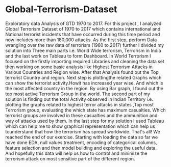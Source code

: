 # Global-Terrorism-Dataset
Exploratory data Analysis of GTD 1970 to 2017.
For this project , I analyzed Global Terrorism Dataset of 1970 to 2017 which contains international and National
terrorist incidents that have occurred during this time period and now includes more than 180,000 attacks.
As the first step, perform Data wrangling over the raw data of terrorism (1960 to 2017) further I divided my solution into Three main parts i.e. World Wide terrorism, Terrorism in India and the last work on Tableau to form Dashboard.
In World Terrorism I focused on the firstly importing required Libraries and cleaning the data set then working on some basic analysis like Highest Terrorism Attacks in Various Countries and Region wise. After that Analysis found out the Top terrorist Country and region.
Next step is plottingthe related Graphs which can show the terrorist activity.Howit has increased year wise. And which is the most affected country in the region. By using Bar graph, I found out the top most active Terrorism Group in the world.
The second part of my solution is finding out the total Activity observed in Indian Territory i.e. plotting the graphs related to highest terror attacks in states ,Top most Terrorism group, evaluating the which state has maximum casualties. Which terrorist groups are involved in these casualties and the ammunition and way of attacks used by them.
In the last step for my solution I used Tableau which can help me to show graphical representation which can help us tounderstand that how the terrorism has spread worldwide. That's all! We reached the end of our exercise. Starting with loading the data so far we have done EDA, null values treatment, encoding of categorical columns, feature selection and then model building and exploring the useful data. And hopefully this data will help us how to control and minimize the terrorism attack on most sensitive part of the different region.
